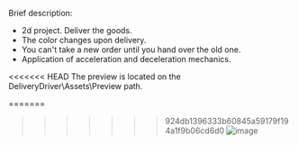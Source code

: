 Brief description: 
* 2d project. Deliver the goods. 
* The color changes upon delivery. 
* You can't take a new order until you hand over the old one. 
* Application of acceleration and deceleration mechanics.

<<<<<<< HEAD
The preview is located on the DeliveryDriver\Assets\Preview path.

=======
>>>>>>> 924db1396333b60845a59179f194a1f9b06cd6d0
![image](https://github.com/ZeRcooI/DeliveryDriver/assets/94679102/9e66f473-1288-495e-8306-3db21f59441b)
